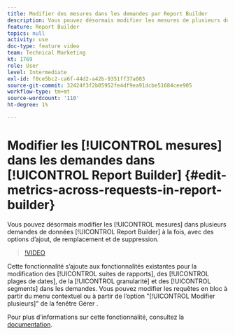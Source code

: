 ```yaml
---
title: Modifier des mesures dans les demandes par Report Builder
description: Vous pouvez désormais modifier les mesures de plusieurs demandes de données de Report Builder à la fois, avec les options d’ajout, de remplacement et de suppression.
feature: Report Builder
topics: null
activity: use
doc-type: feature video
team: Technical Marketing
kt: 1769
role: User
level: Intermediate
exl-id: f0ce5bc2-ca6f-44d2-a42b-9351ff37a083
source-git-commit: 32424f3f2b05952fe4df9ea91dcbe51684cee905
workflow-type: tm+mt
source-wordcount: '110'
ht-degree: 1%

---
```


# Modifier les [!UICONTROL mesures] dans les demandes dans [!UICONTROL Report Builder] {#edit-metrics-across-requests-in-report-builder}

Vous pouvez désormais modifier les [!UICONTROL mesures] dans plusieurs demandes de données [!UICONTROL Report Builder] à la fois, avec des options d’ajout, de remplacement et de suppression.

>[!VIDEO](https://video.tv.adobe.com/v/23547/?quality=12)

Cette fonctionnalité s’ajoute aux fonctionnalités existantes pour la modification des [!UICONTROL suites de rapports], des [!UICONTROL plages de dates], de la [!UICONTROL granularité] et des [!UICONTROL segments] dans les demandes. Vous pouvez modifier les requêtes en bloc à partir du menu contextuel ou à partir de l’option &quot;[!UICONTROL Modifier plusieurs]&quot; de la fenêtre Gérer .

Pour plus d’informations sur cette fonctionnalité, consultez la [documentation](https://marketing.adobe.com/resources/help/en_US/arb/edit_multiple_metrics.html).
